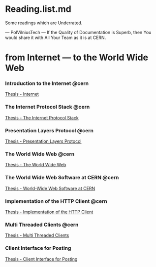 # Reading.list.md
Some readings which are Underrated.

— PolVilniusTech 
— If the Quality of Documentation is Superb, then You would share it with All Your Team as it is at CERN.

# from Internet — to the World Wide Web

### Introduction to the Internet @cern
[Thesis - Internet](https://www.w3.org/People/Frystyk/thesis/Internet.html)

### The Internet Protocol Stack @cern
[Thesis - The Internet Protocol Stack](https://www.w3.org/People/Frystyk/thesis/TcpIp.html)

### Presentation Layers Protocol @cern
[Thesis - Presentation Layers Protocol](https://www.w3.org/People/Frystyk/thesis/Presentation.html)

### The World Wide Web @cern
[Thesis - The World Wide Web](https://www.w3.org/People/Frystyk/thesis/WWW.html)

### The World Wide Web Software at CERN @cern
[Thesis - World-Wide Web Software at CERN](https://www.w3.org/People/Frystyk/thesis/Software.html)

### Implementation of the HTTP Client @cern
[Thesis - Implementation of the HTTP Client](https://www.w3.org/People/Frystyk/thesis/HTTPFeatures.html)

### Multi Threaded Clients @cern
[Thesis - Multi Threaded Clients](https://www.w3.org/People/Frystyk/thesis/multithread.html)

### Client Interface for Posting
[Thesis - Client Interface for Posting](https://www.w3.org/People/Frystyk/thesis/ClientPost.html)

